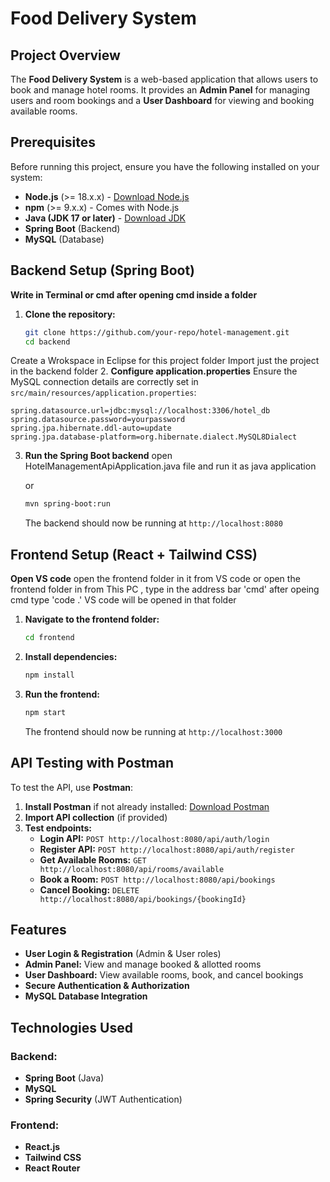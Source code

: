 # Food Delivery System

## Project Overview
The **Food Delivery System** is a web-based application that allows users to book and manage hotel rooms. It provides an **Admin Panel** for managing users and room bookings and a **User Dashboard** for viewing and booking available rooms.

## Prerequisites
Before running this project, ensure you have the following installed on your system:

- **Node.js** (>= 18.x.x) - [Download Node.js](https://nodejs.org/)
- **npm** (>= 9.x.x) - Comes with Node.js
- **Java (JDK 17 or later)** - [Download JDK](https://adoptopenjdk.net/)
- **Spring Boot** (Backend)
- **MySQL** (Database)

## Backend Setup (Spring Boot)

**Write in Terminal or cmd after opening cmd inside a folder**
1. **Clone the repository:**
   ```bash
   git clone https://github.com/your-repo/hotel-management.git
   cd backend
   ```
Create a Wrokspace in Eclipse for this project folder
Import just the project in the backend folder 
2. **Configure application.properties**
   Ensure the MySQL connection details are correctly set in `src/main/resources/application.properties`:

   ```properties
   spring.datasource.url=jdbc:mysql://localhost:3306/hotel_db
   spring.datasource.password=yourpassword
   spring.jpa.hibernate.ddl-auto=update
   spring.jpa.database-platform=org.hibernate.dialect.MySQL8Dialect
   ```

3. **Run the Spring Boot backend**
open HotelManagementApiApplication.java file and run it as java application

   or 
   
      ```bash
   mvn spring-boot:run
   ```
   The backend should now be running at `http://localhost:8080`

## Frontend Setup (React + Tailwind CSS)
**Open VS code** open the frontend folder in it from VS code
 or 
open the frontend folder in from This PC , type in the address bar 'cmd' after opeing cmd type 'code .' VS code will be opened in that folder

1. **Navigate to the frontend folder:**
   ```bash
   cd frontend
   ```

2. **Install dependencies:**
   ```bash
   npm install
   ```

3. **Run the frontend:**
   ```bash
   npm start
   ```
   The frontend should now be running at `http://localhost:3000`

## API Testing with Postman
To test the API, use **Postman**:
1. **Install Postman** if not already installed: [Download Postman](https://www.postman.com/downloads/)
2. **Import API collection** (if provided)
3. **Test endpoints:**
   - **Login API:** `POST http://localhost:8080/api/auth/login`
   - **Register API:** `POST http://localhost:8080/api/auth/register`
   - **Get Available Rooms:** `GET http://localhost:8080/api/rooms/available`
   - **Book a Room:** `POST http://localhost:8080/api/bookings`
   - **Cancel Booking:** `DELETE http://localhost:8080/api/bookings/{bookingId}`

## Features
- **User Login & Registration** (Admin & User roles)
- **Admin Panel:** View and manage booked & allotted rooms
- **User Dashboard:** View available rooms, book, and cancel bookings
- **Secure Authentication & Authorization**
- **MySQL Database Integration**

## Technologies Used
### Backend:
- **Spring Boot** (Java)
- **MySQL**
- **Spring Security** (JWT Authentication)

### Frontend:
- **React.js**
- **Tailwind CSS**
- **React Router**


